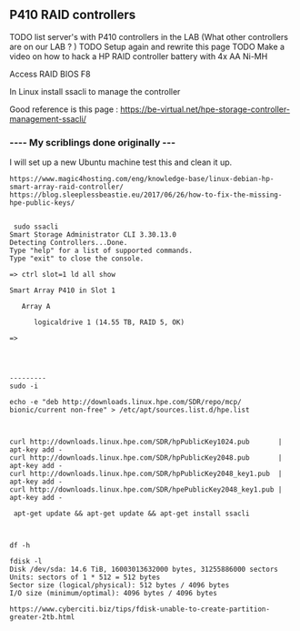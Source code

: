 ## P410 RAID controllers

TODO list server's with P410 controllers in the LAB (What other controllers are on our LAB ? )
TODO Setup again and rewrite this page
TODO Make a video on how to hack a HP RAID controller battery with 4x AA Ni-MH

Access RAID BIOS F8


In Linux install ssacli to manage the controller


Good reference is this page : https://be-virtual.net/hpe-storage-controller-management-ssacli/



### ---- My scriblings done originally ---

I will set up a new Ubuntu machine test this and clean it up.


```
https://www.magic4hosting.com/eng/knowledge-base/linux-debian-hp-smart-array-raid-controller/
https://blog.sleeplessbeastie.eu/2017/06/26/how-to-fix-the-missing-hpe-public-keys/


 sudo ssacli
Smart Storage Administrator CLI 3.30.13.0
Detecting Controllers...Done.
Type "help" for a list of supported commands.
Type "exit" to close the console.

=> ctrl slot=1 ld all show

Smart Array P410 in Slot 1

   Array A

      logicaldrive 1 (14.55 TB, RAID 5, OK)

=>




---------
sudo -i

echo -e "deb http://downloads.linux.hpe.com/SDR/repo/mcp/ bionic/current non-free" > /etc/apt/sources.list.d/hpe.list



curl http://downloads.linux.hpe.com/SDR/hpPublicKey1024.pub       | apt-key add -
curl http://downloads.linux.hpe.com/SDR/hpPublicKey2048.pub       | apt-key add -
curl http://downloads.linux.hpe.com/SDR/hpPublicKey2048_key1.pub  | apt-key add -
curl http://downloads.linux.hpe.com/SDR/hpePublicKey2048_key1.pub | apt-key add -

 apt-get update && apt-get update && apt-get install ssacli



df -h

fdisk -l
Disk /dev/sda: 14.6 TiB, 16003013632000 bytes, 31255886000 sectors
Units: sectors of 1 * 512 = 512 bytes
Sector size (logical/physical): 512 bytes / 4096 bytes
I/O size (minimum/optimal): 4096 bytes / 4096 bytes

https://www.cyberciti.biz/tips/fdisk-unable-to-create-partition-greater-2tb.html
```
